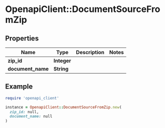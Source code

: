 # OpenapiClient::DocumentSourceFromZip

## Properties

| Name | Type | Description | Notes |
| ---- | ---- | ----------- | ----- |
| **zip_id** | **Integer** |  |  |
| **document_name** | **String** |  |  |

## Example

```ruby
require 'openapi_client'

instance = OpenapiClient::DocumentSourceFromZip.new(
  zip_id: null,
  document_name: null
)
```

